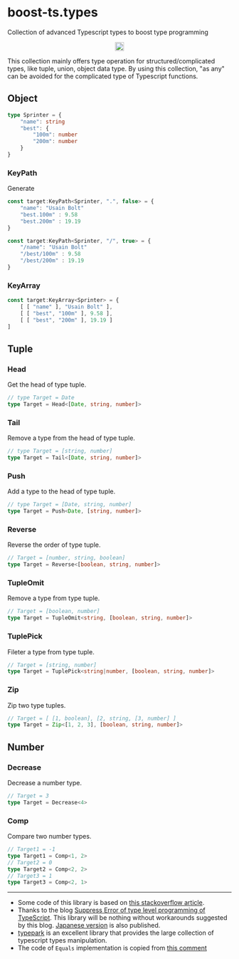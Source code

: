 <!-- vim: set tabstop=4 expandtab shiftwidth=4 softtabstop=4: -->

# boost-ts.types

Collection of advanced Typescript types to boost type programming

<p align="center">
  <a href="https://github.com/ryokat3/boost-ts.types">
    <img src="https://github.com/ryokat3/boost-ts.types/actions/workflows/test.yml/badge.svg?branch=main" alt="test status" height="20">
  </a>
</p>

This collection mainly offers type operation for structured/complicated types, like tuple, union, object data type.
By using this collection, "as any" can be avoided for the complicated type of Typescript functions.

<!-- ------------------------------------------------------------------------ -->
## Object


```typescript
type Sprinter = {
    "name": string
    "best": {
        "100m": number
        "200m": number
    }
}
```

### KeyPath

Generate

```typescript
const target:KeyPath<Sprinter, ".", false> = {
    "name": "Usain Bolt"
    "best.100m" : 9.58
    "best.200m" : 19.19
}
```

```typescript
const target:KeyPath<Sprinter, "/", true> = {
    "/name": "Usain Bolt"
    "/best/100m" : 9.58
    "/best/200m" : 19.19
}
```

### KeyArray

```typescript
const target:KeyArray<Sprinter> = {
    [ [ "name" ], "Usain Bolt" ],
    [ [ "best", "100m" ], 9.58 ],
    [ [ "best", "200m" ], 19.19 ]
]
```


<!-- ------------------------------------------------------------------------ -->
## Tuple

### Head

Get the head of type tuple.

```typescript
// type Target = Date
type Target = Head<[Date, string, number]>
```

### Tail

Remove a type from the head of type tuple.

```typescript
// type Target = [string, number]
type Target = Tail<[Date, string, number]>
```

### Push

Add a type to the head of type tuple.

```typescript
// type Target = [Date, string, number]
type Target = Push<Date, [string, number]>
```

### Reverse

Reverse the order of type tuple.

```typescript
// Target = [number, string, boolean]
type Target = Reverse<[boolean, string, number]>
```

### TupleOmit

Remove a type from type tuple.

```typescript
// Target = [boolean, number]
type Target = TupleOmit<string, [boolean, string, number]>
```

### TuplePick

Fileter a type from type tuple.

```typescript
// Target = [string, number]
type Target = TuplePick<string|number, [boolean, string, number]>
```

### Zip

Zip two type tuples.

```typescript
// Target = [ [1, boolean], [2, string, [3, number] ]
type Target = Zip<[1, 2, 3], [boolean, string, number]>
```

<!-- ------------------------------------------------------------------------ -->
## Number

### Decrease

Decrease a number type.

```typescript
// Target = 3
type Target = Decrease<4>
```

### Comp

Compare two number types.

```typescript
// Target1 = -1
type Target1 = Comp<1, 2>
// Target2 = 0
type Target2 = Comp<2, 2>
// Target3 = 1
type Target3 = Comp<2, 1>
```

------

- Some code of this library is based on [this stackoverflow article](https://stackoverflow.com/questions/54607400/typescript-remove-entries-from-tuple-type).
- Thanks to the blog [Suppress Error of type level programming of TypeScript](https://kgtkr.net/blog/2019/04/15/typescript-typelevelprogramming-error-suppression/en).
  This library will be nothing without workarounds suggested by this blog. [Japanese version](https://kgtkr.net/blog/2019/04/15/typescript-typelevelprogramming-error-suppression) is also published.
- [typepark](https://www.npmjs.com/package/typepark) is an excellent library that provides the large collection of typescript types manipulation.
- The code of `Equals` implementation is copied from [this comment](https://github.com/microsoft/TypeScript/issues/27024#issuecomment-421529650)
